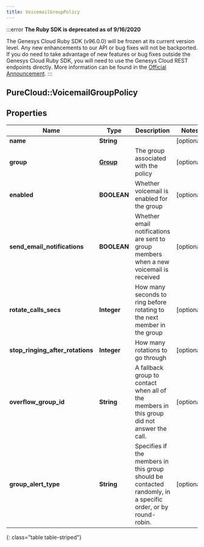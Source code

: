 ```yaml
---
title: VoicemailGroupPolicy
---
```


:::error
**The Ruby SDK is deprecated as of 9/16/2020**

The Genesys Cloud Ruby SDK (v96.0.0) will be frozen at its current version level. Any new enhancements to our API or bug fixes will not be backported. If you do need to take advantage of new features or bug fixes outside the Genesys Cloud Ruby SDK, you will need to use the Genesys Cloud REST endpoints directly. More information can be found in the [Official Announcement](https://developer.mypurecloud.com/forum/t/announcement-genesys-cloud-ruby-sdk-end-of-life/8850).
:::


## PureCloud::VoicemailGroupPolicy

## Properties

|Name | Type | Description | Notes|
|------------ | ------------- | ------------- | -------------|
| **name** | **String** |  | [optional] |
| **group** | [**Group**](Group.html) | The group associated with the policy | [optional] |
| **enabled** | **BOOLEAN** | Whether voicemail is enabled for the group | [optional] |
| **send_email_notifications** | **BOOLEAN** | Whether email notifications are sent to group members when a new voicemail is received | [optional] |
| **rotate_calls_secs** | **Integer** | How many seconds to ring before rotating to the next member in the group | [optional] |
| **stop_ringing_after_rotations** | **Integer** | How many rotations to go through | [optional] |
| **overflow_group_id** | **String** |  A fallback group to contact when all of the members in this group did not answer the call. | [optional] |
| **group_alert_type** | **String** | Specifies if the members in this group should be contacted randomly, in a specific order, or by round-robin. | [optional] |
{: class="table table-striped"}


